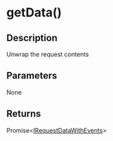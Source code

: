 # getData()

## Description

Unwrap the request contents

## Parameters

None

## Returns

Promise<[IRequestDataWithEvents](../irequestdatawithevents.md)>
